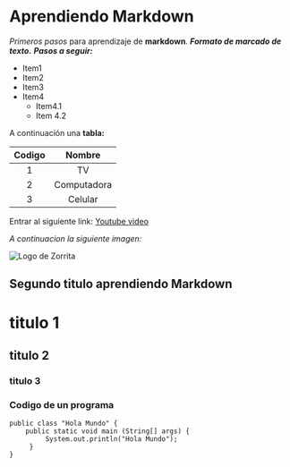 # Aprendiendo Markdown
*Primeros pasos* para aprendizaje de **markdown**. ***Formato de marcado de texto.***
___Pasos a seguir:___
* Item1
* Item2
* Item3
* Item4
  * Item4.1
  * Item 4.2

A continuación una __tabla:__ 

| Codigo | Nombre |
| :-: | :-: |
| 1 | TV|
| 2 | Computadora |
| 3 | Celular |

Entrar al siguiente link: [Youtube video](https://www.youtube.com/)

_A continuacion la siguiente imagen:_

![Logo de Zorrita](https://encrypted-tbn0.gstatic.com/images?q=tbn:ANd9GcR5rL7XmirFrLWyDGVEGSw3UGvADiXR3gIgqg&usqp=CAU)

## Segundo titulo aprendiendo Markdown
# titulo 1 
## titulo 2
### titulo 3

### Codigo de un programa

    public class "Hola Mundo" {
        public static void main (String[] args) {
             System.out.println("Hola Mundo");
         }
    }